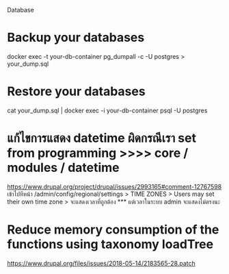 Database 
# Backup your databases
docker exec -t your-db-container pg_dumpall -c -U postgres > your_dump.sql

# Restore your databases
cat your_dump.sql | docker exec -i your-db-container psql -U postgres

# แก้ไขการแสดง datetime ผิดกรณีเรา set from programming >>>>  core / modules / datetime
https://www.drupal.org/project/drupal/issues/2993165#comment-12767598
เข้าไปทีหน้า /admin/config/regional/settings  > TIME ZONES > Users may set their own time zone  > จะแสดงเวลาที่ถูกต้อง *** แต่เวลาในระบบ admin จะแสดงไม่ตรงนะ


# Reduce memory consumption of the functions using taxonomy loadTree
https://www.drupal.org/files/issues/2018-05-14/2183565-28.patch
